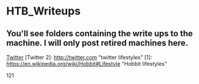 # HTB_Writeups

## You'll see folders containing the write ups to the machine. I will only post retired machines here. 


[Twitter](https://twitter.com)
[Twitter 2]: http://twitter.com "twitter lifestyles"
[1]: https://en.wikipedia.org/wiki/Hobbit#Lifestyle "Hobbit lifestyles"

121
